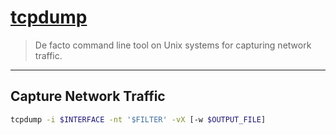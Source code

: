 # [tcpdump](https://www.tcpdump.org/)

> De facto command line tool on Unix systems for capturing network traffic.

---

## Capture Network Traffic

```bash
tcpdump -i $INTERFACE -nt '$FILTER' -vX [-w $OUTPUT_FILE]
```
